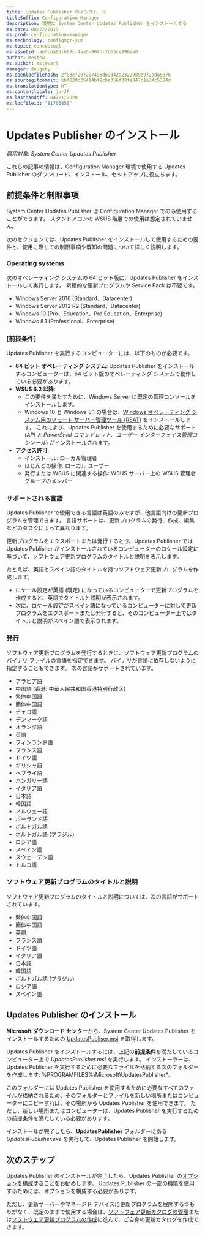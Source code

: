 ```yaml
---
title: Updates Publisher のインストール
titleSuffix: Configuration Manager
description: 環境に System Center Updates Publisher をインストールする
ms.date: 08/22/2019
ms.prod: configuration-manager
ms.technology: configmgr-sum
ms.topic: conceptual
ms.assetid: ab5cda93-b67c-4aa5-904d-7b63ce790aa0
author: mestew
ms.author: mstewart
manager: dougeby
ms.openlocfilehash: 2f83e7207207496d69342a2322909e972ada5676
ms.sourcegitcommit: bbf820c35414bf2cba356f30fe047c1a34c5384d
ms.translationtype: HT
ms.contentlocale: ja-JP
ms.lasthandoff: 04/21/2020
ms.locfileid: "81703850"
---
```

# <a name="install-updates-publisher"></a>Updates Publisher のインストール

*適用対象: System Center Updates Publisher*

これらの記事の情報は、Configuration Manager 環境で使用する Updates Publisher のダウンロード、インストール、セットアップに役立ちます。

## <a name="prerequisites-and-limitations"></a>前提条件と制限事項
System Center Updates Publisher は Configuration Manager でのみ使用することができます。 スタンドアロンの WSUS 階層での使用は想定されていません。

次のセクションでは、Updates Publisher をインストールして使用するための要件と、使用に際しての制限事項や既知の問題について詳しく説明します。  

### <a name="operating-systems"></a>Operating systems
次のオペレーティング システムの 64 ビット版に、Updates Publisher をインストールして実行します。 累積的な更新プログラムや Service Pack は不要です。

-   Windows Server 2016 (Standard、Datacenter)
-   Windows Server 2012 R2 (Standard、Datacenter)
-   Windows 10 (Pro、Education、Pro Education、Enterprise)
-   Windows 8.1 (Professional、Enterprise)

### <a name="prerequisites"></a>[前提条件]
Updates Publisher を実行するコンピューターには、以下のものが必要です。

-   **64 ビット オペレーティング システム**: Updates Publisher をインストールするコンピューターは、64 ビット版のオペレーティング システムで動作している必要があります。
-   **WSUS 6.2 以降**:
    -   この要件を満たすために、Windows Server に既定の管理コンソールをインストールします。
    -   Windows 10 と Windows 8.1 の場合は、[Windows オペレーティング システム用のリモート サーバー管理ツール (RSAT)](https://support.microsoft.com/help/2693643/remote-server-administration-tools-rsat-for-windows-operating-systems) をインストールします。 これにより、Updates Publisher を使用するために必要なサポート (*API と PowerShell コマンドレット*、*ユーザー インターフェイス管理コンソール*) がインストールされます。
-   **アクセス許可**:
    -   インストール: ローカル管理者
    -   ほとんどの操作: ローカル ユーザー
    -   発行または WSUS に関連する操作: WSUS サーバー上の WSUS 管理者グループのメンバー

### <a name="supported-languages"></a>サポートされる言語
Updates Publisher で使用できる言語は英語のみですが、他言語向けの更新プログラムを管理できます。 言語サポートは、更新プログラムの発行、作成、編集などのタスクによって異なります。

更新プログラムをエクスポートまたは発行するとき、Updates Publisher では Updates Publisher がインストールされているコンピューターのロケール設定に基づいて、ソフトウェア更新プログラムのタイトルと説明を表示します。

たとえば、英語とスペイン語のタイトルを持つソフトウェア更新プログラムを作成します。

-   ロケール設定が英語 (既定) になっているコンピューターで更新プログラムを作成すると、英語でタイトルと説明が表示されます。
-   次に、ロケール設定がスペイン語になっているコンピューターに対して更新プログラムをエクスポートまたは発行すると、そのコンピューター上ではタイトルと説明がスペイン語で表示されます。

### <a name="publishing"></a>発行
ソフトウェア更新プログラムを発行するときに、ソフトウェア更新プログラムのバイナリ ファイルの言語を指定できます。 バイナリが言語に依存しないように指定することもできます。 次の言語がサポートされています。

-   アラビア語
-   中国語 (香港: 中華人民共和国香港特別行政区)
-   繁体中国語
-   簡体中国語
-   チェコ語
-   デンマーク語
-   オランダ語
-   英語
-   フィンランド語
-   フランス語
-   ドイツ語
-   ギリシャ語
-   ヘブライ語
-   ハンガリー語
-   イタリア語
-   日本語
-   韓国語
-   ノルウェー語
-   ポーランド語
-   ポルトガル語
-   ポルトガル語 (ブラジル)
-   ロシア語
-   スペイン語
-   スウェーデン語
-   トルコ語

### <a name="software-update-titles-and-descriptions"></a>ソフトウェア更新プログラムのタイトルと説明
ソフトウェア更新プログラムのタイトルと説明については、次の言語がサポートされています。

-   繁体中国語
-   簡体中国語
-   英語
-   フランス語
-   ドイツ語
-   イタリア語
-   日本語
-   韓国語
-   ポルトガル語 (ブラジル)
-   ロシア語
-   スペイン語

## <a name="install-updates-publisher"></a>Updates Publisher のインストール
**Microsoft ダウンロード センター**から、System Center Updates Publisher をインストールするための [UpdatesPubliser.msi](https://www.microsoft.com/download/details.aspx?id=55543) を取得します。

Updates Publisher をインストールするには、上記の**前提条件**を満たしているコンピューター上で *UpdatesPublisher.msi* を実行します。 インストーラーは、Updates Publisher を実行するために必要なファイルを格納する次のフォルダーを作成します: %PROGRAMFILES%\Microsoft\UpdatesPublisher*。

このフォルダーには Updates Publisher を使用するために必要なすべてのファイルが格納されるため、そのフォルダーとファイルを新しい場所またはコンピューターにコピーすれば、その場所から Updates Publisher を使用できます。 ただし、新しい場所またはコンピューターは、Updates Publisher を実行するための前提条件を満たしている必要があります。

インストールが完了したら、**UpdatesPublisher** フォルダーにある *UpdatesPublisher.exe* を実行して、Updates Publisher を開始します。

## <a name="next-steps"></a>次のステップ
 Updates Publisher のインストールが完了したら、Updates Publisher の[オプションを構成する](updates-publisher-options.md)ことをお勧めします。 Updates Publisher の一部の機能を使用するためには、オプションを構成する必要があります。

 ただし、更新サーバーやマネージド デバイスに更新プログラムを展開するつもりがなく、既定のままで使用する場合は、[ソフトウェア更新カタログの管理](updates-publisher-catalogs.md)または[ソフトウェア更新プログラムの作成](create-updates-with-updates-publisher.md)に進んで、ご自身の更新カタログを作成できます。
